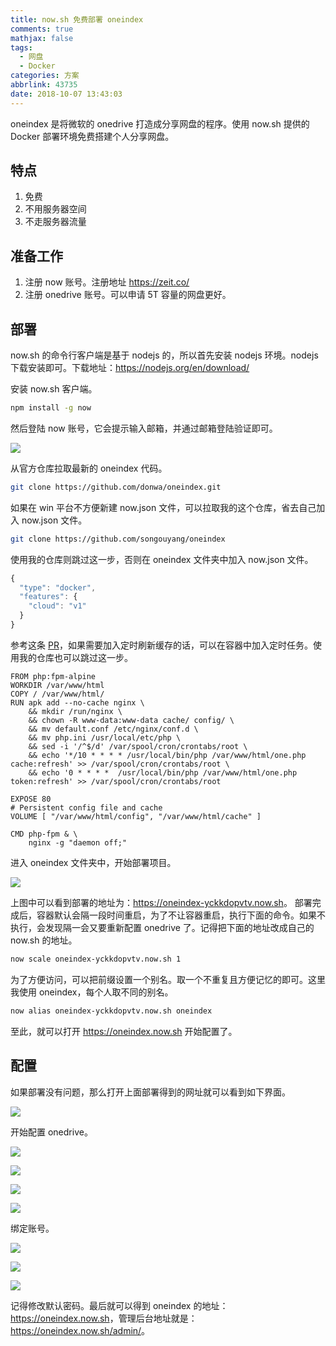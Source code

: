 ```yaml
---
title: now.sh 免费部署 oneindex
comments: true
mathjax: false
tags:
  - 网盘
  - Docker
categories: 方案
abbrlink: 43735
date: 2018-10-07 13:43:03
---
```


oneindex 是将微软的 onedrive 打造成分享网盘的程序。使用 now.sh 提供的 Docker 部署环境免费搭建个人分享网盘。

<!--more-->

## 特点

1. 免费
2. 不用服务器空间
3. 不走服务器流量

## 准备工作

1. 注册 now 账号。注册地址 <https://zeit.co/>
2. 注册 onedrive 账号。可以申请 5T 容量的网盘更好。

## 部署

now.sh 的命令行客户端是基于 nodejs 的，所以首先安装 nodejs 环境。nodejs 下载安装即可。下载地址：<https://nodejs.org/en/download/>

安装 now.sh 客户端。

```sh
npm install -g now
```

然后登陆 now 账号，它会提示输入邮箱，并通过邮箱登陆验证即可。

![](https://wx1.sinaimg.cn/large/e2a28cd6ly1fvzmgdul3wj213c0fitb8.jpg)

从官方仓库拉取最新的 oneindex 代码。

```sh
git clone https://github.com/donwa/oneindex.git
```

如果在 win 平台不方便新建 now.json 文件，可以拉取我的这个仓库，省去自己加入 now.json 文件。

```sh
git clone https://github.com/songouyang/oneindex
```

使用我的仓库则跳过这一步，否则在 oneindex 文件夹中加入 now.json 文件。

```js
{
  "type": "docker",
  "features": {
    "cloud": "v1"
  }
}
```

参考这条 [PR](https://github.com/malaohu/oneindex/pull/1/files)，如果需要加入定时刷新缓存的话，可以在容器中加入定时任务。使用我的仓库也可以跳过这一步。

```docker
FROM php:fpm-alpine
WORKDIR /var/www/html
COPY / /var/www/html/
RUN apk add --no-cache nginx \
    && mkdir /run/nginx \
    && chown -R www-data:www-data cache/ config/ \
    && mv default.conf /etc/nginx/conf.d \
    && mv php.ini /usr/local/etc/php \
    && sed -i '/^$/d' /var/spool/cron/crontabs/root \
    && echo '*/10 * * * * /usr/local/bin/php /var/www/html/one.php cache:refresh' >> /var/spool/cron/crontabs/root \
    && echo '0 * * * *  /usr/local/bin/php /var/www/html/one.php token:refresh' >> /var/spool/cron/crontabs/root

EXPOSE 80
# Persistent config file and cache
VOLUME [ "/var/www/html/config", "/var/www/html/cache" ]

CMD php-fpm & \
    nginx -g "daemon off;"
```

进入 oneindex 文件夹中，开始部署项目。

![](https://wx1.sinaimg.cn/large/e2a28cd6ly1fvzmnplzv8j21kw1oiqm0.jpg)

上图中可以看到部署的地址为：<https://oneindex-yckkdopvtv.now.sh>。
部署完成后，容器默认会隔一段时间重启，为了不让容器重启，执行下面的命令。如果不执行，会发现隔一会又要重新配置 onedrive 了。记得把下面的地址改成自己的 now.sh 的地址。

```sh
now scale oneindex-yckkdopvtv.now.sh 1
```

为了方便访问，可以把前缀设置一个别名。取一个不重复且方便记忆的即可。这里我使用 oneindex，每个人取不同的别名。

```sh
now alias oneindex-yckkdopvtv.now.sh oneindex
```

至此，就可以打开 <https://oneindex.now.sh> 开始配置了。

## 配置

如果部署没有问题，那么打开上面部署得到的网址就可以看到如下界面。

![](https://wx1.sinaimg.cn/large/e2a28cd6ly1fvznb3na86j21kw0zkdkp.jpg)

开始配置 onedrive。

![](https://wx1.sinaimg.cn/large/e2a28cd6ly1fvznb80xiaj21kw0zkgrw.jpg)

![](https://wx1.sinaimg.cn/large/e2a28cd6ly1fvznbd6o69j21kw0zktgn.jpg)

![](https://wx1.sinaimg.cn/large/e2a28cd6ly1fvznbzm6taj21kw0zkqen.jpg)

![](https://wx1.sinaimg.cn/large/e2a28cd6ly1fvznc30e3ej21kw0zk7c4.jpg)

绑定账号。

![](https://wx1.sinaimg.cn/large/e2a28cd6ly1fvznbgkmqqj21kw0zkgq0.jpg)

![](https://wx1.sinaimg.cn/large/e2a28cd6ly1fvzncc4x8qj21kw0zke84.jpg)

![](https://wx1.sinaimg.cn/large/e2a28cd6ly1fvznbjolopj21kw0zkjz6.jpg)

记得修改默认密码。最后就可以得到 oneindex 的地址：<https://oneindex.now.sh>，管理后台地址就是：<https://oneindex.now.sh/admin/>。
